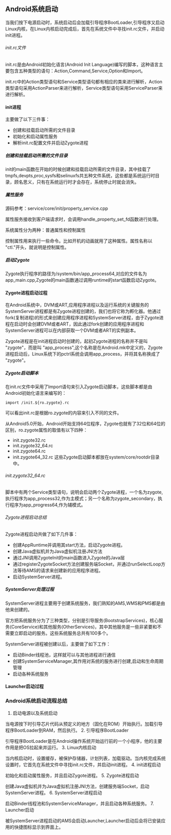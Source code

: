 ## Android系统启动
当我们按下电源启动时，系统启动后会加载引导程序BootLoader,引导程序又启动Linux内核，在Linux内核启动完成后，首先在系统文件中寻找init.rc文件，并启动init进程。

###### init.rc文件
init.rc是由Android初始化语言(Android Init Language)编写的脚本，这种语言主要包含五种类型的语句：Action,Command,Service,Option和Import。

init.rc中的Action类型语句和Service类型语句都有相应的类来进行解析，Action类型语句采用ActionParser来进行解析，Service类型语句采用ServiceParser来进行解析。

#### init进程
主要做了以下三件事：
- 创建和挂载启动所需的文件目录
- 初始化和启动属性服务
- 解析init.rc配置文件并启动Zygote进程

##### 创建和挂载启动所需的文件目录
init的main函数在开始的时候创建和挂载启动所需的文件目录，其中挂载了tmpfs,devpts,proc,sysfs和selinuxfs共五种文件系统，这些都是系统运行时目录，顾名思义，只有在系统运行时才会存在，系统停止时就会消失。

##### 属性服务
源码参考：service/core/init/property_service.cpp

属性服务接收到客户端请求时，会调用handle_property_set_fd函数进行处理。

系统属性分为两种：普通属性和控制属性

控制属性用来执行一些命令。比如开机的动画就用了这种属性。属性名称以 "ctl."开头，就说明是控制属性。

##### 启动Zygote
Zygote执行程序的路径为/system/bin/app_process64,对应的文件名为app_main.cpp,Zygote的main函数通过调用runtime的start函数启动Zygote。

#### Zygote进程启动过程
在Android系统中，DVM或ART,应用程序进程以及运行系统的关键服务的SystemServer进程都是有Zygote进程创建的，我们也将它称为孵化器。他通过fork(复制进程)的形式来创建应用程序进程和SystemServer进程，由于Zygote进程在启动时会创建DVM或者ART，因此通过fork创建的应用程序进程和SystemServer进程可以在内部获取一个DVM或者ART的实例副本。

Zygote进程是在init进程启动时创建的，起初Zygote进程的名称并不是叫 "zygote"，而是叫 "app_process",这个名称是在Android.mk中定义的，Zygote进程启动后，Linux系统下的pctrl系统会调用app_process，并将其名称换成了 "zygote"。

##### Zygote启动脚本
在init.rc文件中采用了Import语句来引入Zygote启动脚本，这些脚本都是由Android初始化语言来编写的：

```
import /init.${ro.zygote}.rc
```
可以看出init.rc是根据ro.zygote的内容来引入不同的文件。

从Android5.0开始，Android开始支持64位程序，Zygote也就有了32位和64位的区别，ro.zygote属性的取值有以下四种：
- init.zygote32.rc
- init.zygote32_64.rc
- init.zygote64.rc
- init.zygote64_32.rc
这些Zygote启动脚本都放在system/core/rootdir目录中。

###### init.zygote32_64.rc
脚本中有两个Service类型语句，说明会启动两个Zygote进程，一个名为zygote,执行程序为app_process32,作为主模式；另一个名称为zygote_secondary，执行程序为app_progress64,作为辅模式。

###### Zygote进程启动总结
Zygote进程启动共做了如下几件事：
- 创建AppRuntime并调用其start方法，启动Zygote进程。
- 创建Java虚拟机并为Java虚拟机注册JNI方法
- 通过JNI调用ZygoteInit的main函数进入Zygote的Java层
- 通过registerZygoteSocket方法创建服务端Socket，并通过runSelectLoop方法等待AMS的请求来创建新的应用程序进程。
- 启动SystemServer进程。


##### SystemServer处理过程
SystemServer进程主要用于创建系统服务，我们熟知的AMS,WMS和PMS都是由他来创建的。

官方把系统服务分为了三种类型，分别是引导服务(BootstrapServices)，核心服务(CoreService)和其他服务(OtherServices)，其中其他服务是一些非紧要和不需要立即启动的服务。这些系统服务总共有100多个。

SystemServer进程被创建以后，主要做了如下工作：
- 启动Binder线程池，这样就可以与其他进程进行通信
- 创建SystemServiceManager,其作用对系统的服务进行创建,启动和生命周期管理
- 启动各种系统服务
 

#### Launcher启动过程


### Android系统启动流程总结

1. 启动电源以及系统启动

当电源按下时引导芯片代码从预定义的地方（固化在ROM）开始执行。加载引导程序BootLoader到RAM，然后执行。
2. 引导程序BootLoader

引导程序BootLoader是在Android操作系统开始运行前的一个小程序，他的主要作用是把OS拉起来并运行。
3. Linux内核启动

当内核启动时，设置缓存，被保护存储器，计划列表，加载驱动。当内核完成系统设置时，它首先在系统文件中寻找init.rc文件，并启动init进程。
4. init进程启动

初始化和启动属性服务，并且启动Zygote进程。
5. Zygote进程启动

创建Java虚拟机并为Java虚拟机注册JNI方法，创建服务端Socket，启动SystemServer进程。
6. SystemServer进程启动

启动Binder线程池和SystemServiceManager，并且启动各种系统服务。
7. Launcher启动

被SystemServer进程启动的AMS会启动Launcher,Launcher启动后会将已安装应用的快捷图标显示到界面上。

